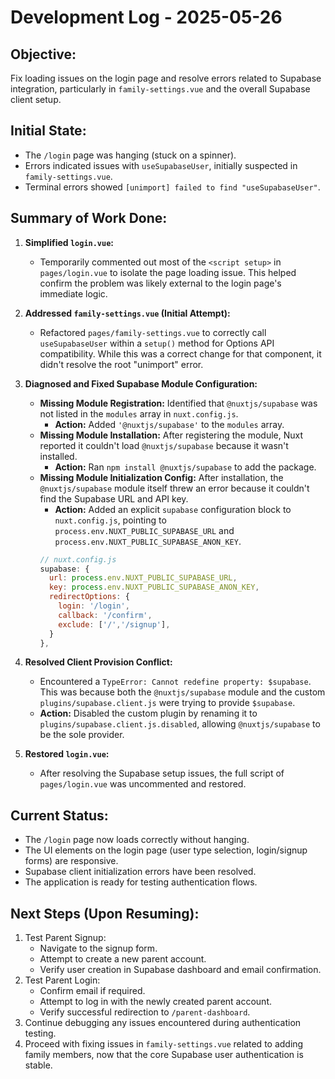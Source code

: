 # Development Log - 2025-05-26

## Objective:
Fix loading issues on the login page and resolve errors related to Supabase integration, particularly in `family-settings.vue` and the overall Supabase client setup.

## Initial State:
- The `/login` page was hanging (stuck on a spinner).
- Errors indicated issues with `useSupabaseUser`, initially suspected in `family-settings.vue`.
- Terminal errors showed `[unimport] failed to find "useSupabaseUser"`.

## Summary of Work Done:

1.  **Simplified `login.vue`:**
    *   Temporarily commented out most of the `<script setup>` in `pages/login.vue` to isolate the page loading issue. This helped confirm the problem was likely external to the login page's immediate logic.

2.  **Addressed `family-settings.vue` (Initial Attempt):**
    *   Refactored `pages/family-settings.vue` to correctly call `useSupabaseUser` within a `setup()` method for Options API compatibility. While this was a correct change for that component, it didn't resolve the root "unimport" error.

3.  **Diagnosed and Fixed Supabase Module Configuration:**
    *   **Missing Module Registration:** Identified that `@nuxtjs/supabase` was not listed in the `modules` array in `nuxt.config.js`.
        *   **Action:** Added `'@nuxtjs/supabase'` to the `modules` array.
    *   **Missing Module Installation:** After registering the module, Nuxt reported it couldn't load `@nuxtjs/supabase` because it wasn't installed.
        *   **Action:** Ran `npm install @nuxtjs/supabase` to add the package.
    *   **Missing Module Initialization Config:** After installation, the `@nuxtjs/supabase` module itself threw an error because it couldn't find the Supabase URL and API key.
        *   **Action:** Added an explicit `supabase` configuration block to `nuxt.config.js`, pointing to `process.env.NUXT_PUBLIC_SUPABASE_URL` and `process.env.NUXT_PUBLIC_SUPABASE_ANON_KEY`.
        ```javascript
        // nuxt.config.js
        supabase: {
          url: process.env.NUXT_PUBLIC_SUPABASE_URL,
          key: process.env.NUXT_PUBLIC_SUPABASE_ANON_KEY,
          redirectOptions: {
            login: '/login',
            callback: '/confirm',
            exclude: ['/','/signup'],
          }
        },
        ```

4.  **Resolved Client Provision Conflict:**
    *   Encountered a `TypeError: Cannot redefine property: $supabase`. This was because both the `@nuxtjs/supabase` module and the custom `plugins/supabase.client.js` were trying to provide `$supabase`.
    *   **Action:** Disabled the custom plugin by renaming it to `plugins/supabase.client.js.disabled`, allowing `@nuxtjs/supabase` to be the sole provider.

5.  **Restored `login.vue`:**
    *   After resolving the Supabase setup issues, the full script of `pages/login.vue` was uncommented and restored.

## Current Status:
- The `/login` page now loads correctly without hanging.
- The UI elements on the login page (user type selection, login/signup forms) are responsive.
- Supabase client initialization errors have been resolved.
- The application is ready for testing authentication flows.

## Next Steps (Upon Resuming):
1.  Test Parent Signup:
    *   Navigate to the signup form.
    *   Attempt to create a new parent account.
    *   Verify user creation in Supabase dashboard and email confirmation.
2.  Test Parent Login:
    *   Confirm email if required.
    *   Attempt to log in with the newly created parent account.
    *   Verify successful redirection to `/parent-dashboard`.
3.  Continue debugging any issues encountered during authentication testing.
4.  Proceed with fixing issues in `family-settings.vue` related to adding family members, now that the core Supabase user authentication is stable.
